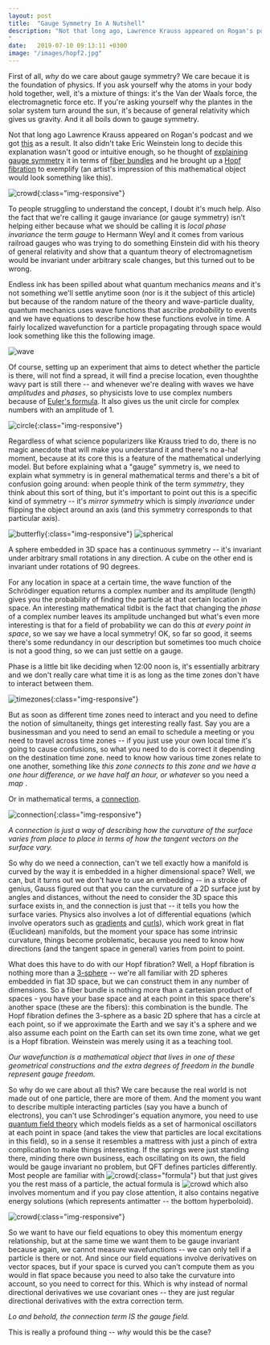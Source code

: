 ```yaml
---
layout: post
title:  "Gauge Symmetry In A Nutshell"
description: "Not that long ago, Lawrence Krauss appeared on Rogan's podcast and we got this as a result. Eric Weinstein decided this explanation wasn't good or intuitive enough, so he thought of explaining gauge symmetry in terms of fiber bundles and he brought up a Hopf fibration to exemplify. To people struggling to understand the concept, I doubt it's much help.
"
date:   2019-07-10 09:13:11 +0300
image: "/images/hopf2.jpg"
---
```

First of all, *why* do we care about gauge symmetry? We care becaue it is the foundation of physics. If you ask yourself why the atoms in your body hold together, well, it's a mixture of things: it's the Van der Waals force, the electromagnetic force etc. If you're asking yourself why the plantes in the solar system turn around the sun, it's because of general relativity which gives us gravity. And it all boils down to gauge symmetry.

Not that long ago Lawrence Krauss appeared on Rogan's podcast and we got [this](https://www.youtube.com/watch?v=YP-tPE7WO64) as a result. It also didn't take Eric Weinstein long to decide this explanation wasn't good or intuitive enough, so he thought of [explaining gauge symmetry](https://www.youtube.com/watch?v=2xiEEtoa-_4) it in terms of [fiber bundles](https://en.wikipedia.org/wiki/Fiber_bundle) and he brought up a [Hopf fibration](https://en.wikipedia.org/wiki/Hopf_fibration) to exemplify (an artist's impression of this mathematical object would look something like this).

![crowd](/images/hopf2.jpg){:class="img-responsive"}

To people struggling to understand the concept, I doubt it's much help. Also the fact that we're calling it gauge invariance (or gauge symmetry) isn't helping either because what we should be calling it is *local phase invariance* the term *gauge* to Hermann Weyl and it comes from various railroad gauges who was trying to do something Einstein did with his theory of general relativity and show that a quantum theory of electromagnetism would be invariant under arbitrary scale changes, but this turned out to be wrong.

Endless ink has been spilled about what quantum mechanics *means* and it's not something we'll settle anytime soon (nor is it the subject of this article) but because of the random nature of the theory and wave-particle duality, quantum mechanics uses wave functions that ascribe *probability* to events and we have equations to describe how these functions evolve in time. A fairly localized wavefunction for a particle propagating through space would look something like this the following image.

![wave](/images/wave.gif)

Of course, setting up an experiment that aims to detect whether the particle is there, will not find a spread, it will find a precise location, even thoughthe wavy part is still there -- and whenever we're dealing with waves we have *amplitudes* and *phases*, so physicists love to use complex numbers because of [Euler's formula](https://en.wikipedia.org/wiki/Euler%27s_formula). It also gives us the unit circle for complex numbers with an amplitude of 1.

![circle](/images/circle.png){:class="img-responsive"}

Regardless of what science popularizers like Krauss tried to do, there is no magic anecdote that will make you understand it and there's no a-ha! moment, because at its core this is a feature of the mathematical underlying model. But before explaining what a "gauge" symmetry is, we need to explain what symmetry is in general mathematical terms and there's a bit of confusion going around: when people think of the term *symmetry*, they think about this sort of thing, but it's important to point out this is a specific kind of symmetry -- it's *mirror symmetry* which is simply *invariance* under flipping the object around an axis (and this symmetry corresponds to that particular axis).

![butterfly](/images/butterfly.jpg){:class="img-responsive"} ![spherical](/images/spherical.png)

A sphere embedded in 3D space has a continuous symmetry -- it's invariant under arbitrary small rotations in any direction. A cube on the other end is invariant under rotations of 90 degrees.

For any location in space at a certain time, the wave function of the Schrödinger equation returns a complex number and its amplitude (length) gives you the probability of finding the particle at that certain location in space. An interesting mathematical tidbit is the fact that changing the *phase* of a complex number leaves its amplitude unchanged but what's even more interesting is that for a field of probability we can do this *at every point in space*, so we say we have a local symmetry! OK, so far so good, it seems there's some redundancy in our description but sometimes too much choice is not a good thing, so we can just settle on a gauge.

Phase is a little bit like deciding when 12:00 noon is, it's essentially arbitrary and we don't really care what time it is as long as the time zones don't have to interact between them.

![timezones](/images/time-zones.png){:class="img-responsive"}

But as soon as different time zones need to interact and you need to define the notion of simultaneity, things get interesting really fast. Say you are a businessman  and you need to send an email to schedule a meeting or you need to travel across time zones -- if you just use your own local time it's going to cause confusions, so what you need to do is correct it depending on the destination time zone. need to know how various time zones relate to one another, something like *this zone connects to this zone and we have a one hour difference, or we have half an hour, or whatever* so you need a *map* .

Or in mathematical terms, a [connection](https://en.wikipedia.org/wiki/Connection_(mathematics)).

![connection](/images/connection.png){:class="img-responsive"}

*A connection is just a way of describing how the curvature of the surface varies from place to place in terms of how the tangent vectors on the surface vary.*

So why do we need a connection, can't we tell exactly how a manifold is curved by the way it is embedded in a higher dimensional space? Well, we can, but it turns out we don't have to use an embedding -- in a stroke of genius, Gauss figured out that you can the curvature of a 2D surface just by angles and distances, without the need to consider the 3D space this surface exists in, and the connection is just that -- it tells you how the surface varies. Physics also involves a lot of differential equations   (which involve operators such as [gradients](https://en.wikipedia.org/wiki/Gradient) and [curls](https://en.wikipedia.org/wiki/Curl_(mathematics))), which work great in flat (Euclidean) manifolds, but the moment your space has some intrinsic curvature, things become problematic, because you need to know how directions (and the tangent space in general) varies from point to point.

What does this have to do with our Hopf fibration? Well, a Hopf fibration is nothing more than a [3-sphere](https://en.wikipedia.org/wiki/3-sphere) -- we're all familiar with 2D spheres embedded in flat 3D space, but we can construct them in any number of dimensions. So a fiber bundle is nothing more than a cartesian product of spaces - you have your base space and at each point in this space there's another space (these are the fibers): this combination is the bundle. The Hopf fibration defines the 3-sphere as a basic 2D sphere that has a circle at each point, so if we approximate the Earth and we say it's a sphere and we also assume each point on the Earth can set its own time zone, what we get is a Hopf fibration. Weinstein was merely using it as a teaching tool.

*Our wavefunction is a mathematical object that lives in one of these geometrical constructions and the extra degrees of freedom in the bundle represent gauge freedom.*

So why do we care about all this? We care because the real world is not made out of one particle, there are more of them. And the moment you want to describe multiple interacting particles (say you have a bunch of electrons), you can't use Schrodinger's equation anymore, you need to use [quantum field theory](https://en.wikipedia.org/wiki/Quantum_field_theory) which models fields as a set of harmonical oscillators at each point in space (and takes the view that particles are local excitations in this field), so in a sense it resembles a mattress with just a pinch of extra complication to make things interesting. If the springs were just standing there, minding there own business, each oscillating on its own, the field would be gauge invariant no problem, but QFT defines particles differently. Most people are familiar with ![crowd](/images/emc2.svg){:class="formula"} but that just gives you the rest mass of a particle, the actual formula is ![crowd](/images/energy-mom.svg) which also involves momentum and if you pay close attention, it also contains negative energy solutions (which represents antimatter -- the bottom hyperboloid).

![crowd](/images/onshell.png){:class="img-responsive"}

So we want to have our field equations to obey this momentum energy relationship, but at the same time we want them to be gauge invariant because again, we cannot measure wavefunctions -- we can only tell if a particle is there or not. And since our field equations involve derivatives on vector spaces, but if your space is curved you can't compute them as you would in flat space because you need to also take the curvature into account, so you need to correct for this. Which is why instead of normal directional derivatives we use covariant ones -- they are just regular directional derivatives with the extra correction term.

*Lo and behold, the connection term IS the gauge field.*

This is really a profound thing -- *why* would this be the case?
